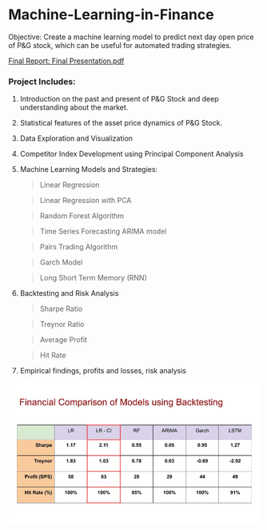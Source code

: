 # Machine-Learning-in-Finance

Objective: Create a machine learning model to predict next day open price of P&G stock, which can be useful for automated trading strategies.

[Final Report: Final Presentation.pdf](https://github.com/parthrana34/INFO-7374-Machine-Learning-in-Finance/blob/master/Final%20Presentation.pdf)

### Project Includes:

1. Introduction on the past and present of P&G Stock and deep understanding about the market.
 
2. Statistical features of the asset price dynamics of P&G Stock.
 
3. Data Exploration and Visualization

4. Competitor Index Development using Principal Component Analysis

5. Machine Learning Models and Strategies:


    > Linear Regression
    
    > Linear Regression with PCA
    
    > Random Forest Algorithm
    
    > Time Series Forecasting ARIMA model
    
    > Pairs Trading Algorithm
    
    > Garch Model
    
    > Long Short Term Memory (RNN)
    

6. Backtesting and Risk Analysis

    > Sharpe Ratio
    
    > Treynor Ratio
    
    > Average Profit
    
    > Hit Rate


7. Empirical findings, profits and losses, risk analysis

![alt text](https://github.com/parthrana34/INFO-7374-Machine-Learning-in-Finance/blob/master/Results.jpg "Logo Title Text 1")

